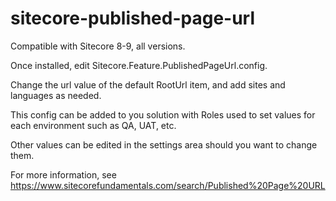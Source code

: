 # sitecore-published-page-url
Compatible with Sitecore 8-9, all versions.

Once installed, edit Sitecore.Feature.PublishedPageUrl.config. 

Change the url value of the default RootUrl item, and add sites and languages as needed.

This config can be added to you solution with Roles used to set values for each environment such as QA, UAT, etc.

Other values can be edited in the settings area should you want to change them.

For more information, see https://www.sitecorefundamentals.com/search/Published%20Page%20URL
